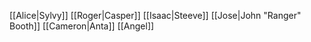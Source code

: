 [[Alice|Sylvy]]
[[Roger|Casper]]
[[Isaac|Steeve]]
[[Jose|John "Ranger" Booth]]
[[Cameron|Anta]]
[[Angel]]

